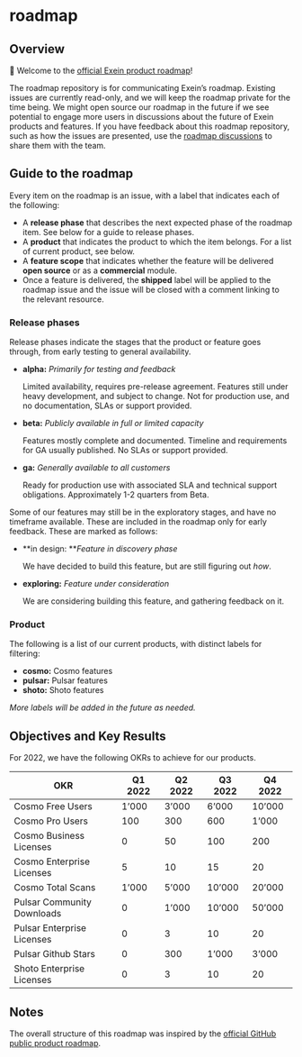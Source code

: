 # roadmap
## Overview

:rocket: Welcome to the [official Exein product roadmap](https://github.com/orgs/Exein-io/projects/9)!

The roadmap repository is for communicating Exein’s roadmap. Existing issues are currently read-only, and we will keep the roadmap private for the time being. We might open source our roadmap in the future if we see potential to engage more users in discussions about the future of Exein products and features. If you have feedback about this roadmap repository, such as how the issues are presented, use the [roadmap discussions](https://github.com/Exein-io/roadmap/discussions) to share them with the team.

## **Guide to the roadmap**

Every item on the roadmap is an issue, with a label that indicates each of the following:

- A **release phase** that describes the next expected phase of the roadmap item. See below for a guide to release phases.
- A **product** that indicates the product to which the item belongs. For a list of current product, see below.
- A **feature scope** that indicates whether the feature will be delivered **open source** or as a **commercial** module.
- Once a feature is delivered, the **shipped** label will be applied to the roadmap issue and the issue will be closed with a comment linking to the relevant resource.

### **Release phases**

Release phases indicate the stages that the product or feature goes through, from early testing to general availability.

- **alpha:** *Primarily for testing and feedback*
    
    Limited availability, requires pre-release agreement. Features still under heavy development, and subject to change. Not for production use, and no documentation, SLAs or support provided.
    
- **beta:** *Publicly available in full or limited capacity*
    
    Features mostly complete and documented. Timeline and requirements for GA usually published. No SLAs or support provided.
    
- **ga:** *Generally available to all customers*
    
    Ready for production use with associated SLA and technical support obligations. Approximately 1-2 quarters from Beta.
    

Some of our features may still be in the exploratory stages, and have no timeframe available. These are included in the roadmap only for early feedback. These are marked as follows:

- **in design: ***Feature in discovery phase*
    
    We have decided to build this feature, but are still figuring out *how*.
    
- **exploring:** *Feature under consideration*
    
    We are considering building this feature, and gathering feedback on it.
    

### Product

The following is a list of our current products, with distinct labels for filtering:

- **cosmo:** Cosmo features
- **pulsar:** Pulsar features
- **shoto:** Shoto features

*More labels will be added in the future as needed.*

## Objectives and Key Results

For 2022, we have the following OKRs to achieve for our products.

| OKR | Q1 2022 | Q2 2022 | Q3 2022 | Q4 2022 |
| --- | --- | --- | --- | --- |
| Cosmo Free Users | 1’000 | 3’000 | 6’000 | 10’000 |
| Cosmo Pro Users | 100 | 300 | 600 | 1’000 |
| Cosmo Business Licenses | 0 | 50 | 100 | 200 |
| Cosmo Enterprise Licenses | 5 | 10 | 15 | 20 |
| Cosmo Total Scans | 1’000 | 5’000 | 10’000 | 20’000 |
| Pulsar Community Downloads | 0 | 1’000 | 10’000 | 50’000 |
| Pulsar Enterprise Licenses | 0 | 3 | 10 | 20 |
| Pulsar Github Stars | 0 | 300 | 1’000 | 3’000 |
| Shoto Enterprise Licenses | 0 | 3 | 10 | 20 |

## Notes

The overall structure of this roadmap was inspired by the [official GitHub public product roadmap](https://github.com/orgs/github/projects/4247).

